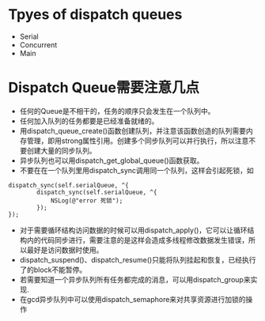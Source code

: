 # Tpyes of dispatch queues
* Serial
* Concurrent
* Main

# Dispatch Queue需要注意几点
* 任何的Queue是不相干的，任务的顺序只会发生在一个队列中。
* 任何加入队列的任务都要是已经准备就绪的。
* 用dispatch_queue_create()函数创建队列，并注意该函数创造的队列需要内存管理，即用strong属性引用。创建多个同步队列可以并行执行，所以注意不要创建大量的同步队列。
* 异步队列也可以用dispatch_get_global_queue()函数获取。
* 不要在在一个队列里用dispatch_sync调用同一个队列，这样会引起死锁，如

```
dispatch_sync(self.serialQueue, ^{
		dispatch_sync(self.serialQueue, ^{
			NSLog(@"error 死锁");
		});
});
```
* 对于需要循环结构访问数据的时候可以用dispatch_apply()，它可以让循环结构内的代码同步进行，需要注意的是这样会造成多线程修改数据发生错误，所以最好是访问数据时使用。
* dispatch_suspend()、dispatch_resume()只能将队列挂起和恢复，已经执行了的block不能暂停。
* 若需要知道一个异步队列所有任务都完成的消息，可以用dispatch_group来实现.
* 在gcd异步队列中可以使用dispatch_semaphore来对共享资源进行加锁的操作


